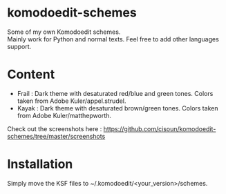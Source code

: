 komodoedit-schemes
==================

Some of my own Komodoedit schemes.  
Mainly work for Python and normal texts. Feel free to add other languages support.


Content
=======

* Frail : Dark theme with desaturated red/blue and green tones. Colors taken from Adobe Kuler/appel.strudel.
* Kayak : Dark theme with desaturated brown/green tones. Colors taken from Adobe Kuler/matthepworth.

Check out the screenshots here : https://github.com/cisoun/komodoedit-schemes/tree/master/screenshots


Installation
============

Simply move the KSF files to ~/.komodoedit/\<your_version\>/schemes.
